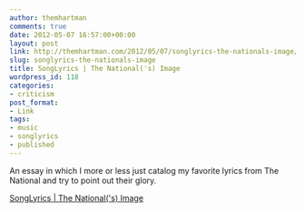```yaml
---
author: themhartman
comments: true
date: 2012-05-07 16:57:00+00:00
layout: post
link: http://themhartman.com/2012/05/07/songlyrics-the-nationals-image/
slug: songlyrics-the-nationals-image
title: SongLyrics | The National('s) Image
wordpress_id: 118
categories:
- criticism
post_format:
- Link
tags:
- music
- songlyrics
- published
---
```


An essay in which I more or less just catalog my favorite lyrics from The National and try to point out their glory.

[SongLyrics | The National('s) Image](http://www.songlyrics.com/news/the-nationals-image/)
